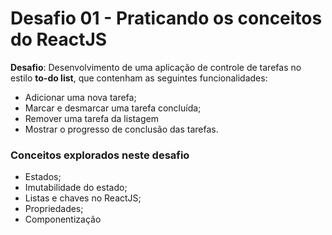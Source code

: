 # Desafio 01 - Praticando os conceitos do ReactJS
__Desafio__: Desenvolvimento de uma aplicação de controle de tarefas no estilo __to-do list__, que contenham as seguintes funcionalidades:
- Adicionar uma nova tarefa;
- Marcar e desmarcar uma tarefa concluída;
- Remover uma tarefa da listagem
- Mostrar o progresso de conclusão das tarefas.

### Conceitos explorados neste desafio
- Estados;
- Imutabilidade do estado;
- Listas e chaves no ReactJS;
- Propriedades;
- Componentização 
